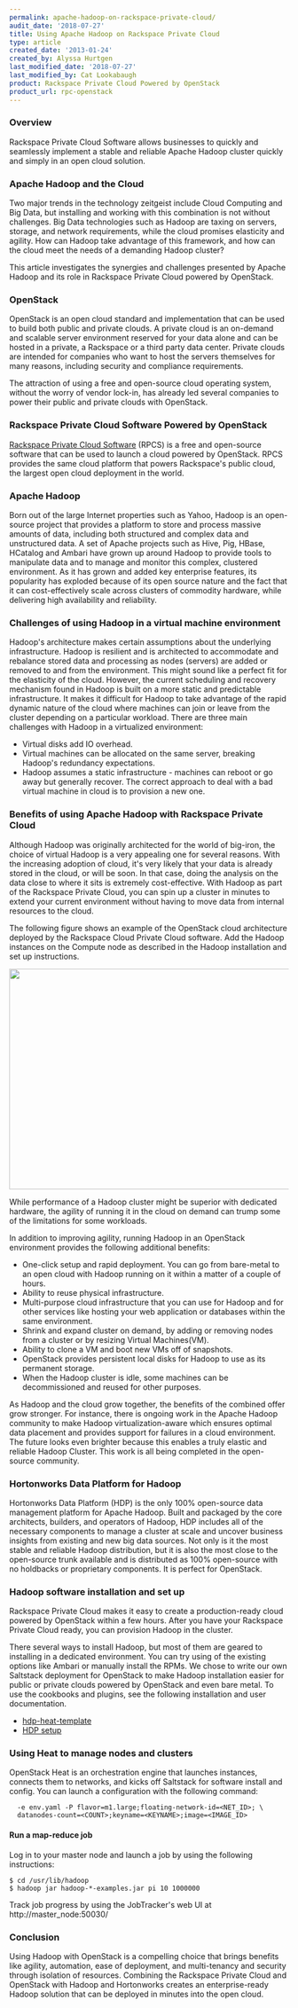 ```yaml
---
permalink: apache-hadoop-on-rackspace-private-cloud/
audit_date: '2018-07-27'
title: Using Apache Hadoop on Rackspace Private Cloud
type: article
created_date: '2013-01-24'
created_by: Alyssa Hurtgen
last_modified_date: '2018-07-27'
last_modified_by: Cat Lookabaugh
product: Rackspace Private Cloud Powered by OpenStack
product_url: rpc-openstack
---
```


### Overview

Rackspace Private Cloud Software allows businesses to quickly and
seamlessly implement a stable and reliable Apache Hadoop cluster quickly
and simply in an open cloud solution.

### Apache Hadoop and the Cloud

Two major trends in the technology zeitgeist include Cloud Computing and
Big Data, but installing and working with this combination is not without challenges. 
Big Data technologies such as Hadoop are taxing on servers, storage, and network
requirements, while the cloud promises elasticity and agility. How can
Hadoop take advantage of this framework, and how can the cloud meet the
needs of a demanding Hadoop cluster?

This article investigates the synergies and challenges presented by Apache
Hadoop and its role in Rackspace Private Cloud powered by OpenStack.


### OpenStack

OpenStack is an open cloud standard and implementation that can be used
to build both public and private clouds. A private cloud is an on-demand
and scalable server environment reserved for your data alone and can be
hosted in a private, a Rackspace or a third party data center.
Private clouds are intended for companies who want to host the servers
themselves for many reasons, including security and compliance requirements.

The attraction of using a free and open-source cloud operating system,
without the worry of vendor lock-in, has already led several companies to
power their public and private clouds with OpenStack.

### Rackspace Private Cloud Software Powered by OpenStack

[Rackspace Private Cloud
Software](http://www.rackspace.com/cloud/private/) (RPCS) is a free and
open-source software that can be used to launch a cloud powered by
OpenStack. RPCS provides the same
cloud platform that powers Rackspace's public cloud, the largest open
cloud deployment in the world.

### Apache Hadoop

Born out of the large Internet properties such as Yahoo, Hadoop is an
open-source project that provides a platform to store and process
massive amounts of data, including both structured and complex data and unstructured
data. A set of Apache projects such as Hive, Pig, HBase,
HCatalog and Ambari have grown up around Hadoop to provide tools to
manipulate data and to manage and monitor this complex, clustered
environment. As it has grown and added key enterprise features, its
popularity has exploded because of its open source nature and the
fact that it can cost-effectively scale across clusters of commodity
hardware, while delivering high availability and reliability.


### Challenges of using Hadoop in a virtual machine environment

Hadoop's architecture makes certain assumptions about the underlying
infrastructure. Hadoop is resilient and is architected to accommodate
and rebalance stored data and processing as nodes (servers) are added or
removed to and from the environment. This might sound like a perfect fit for
the elasticity of the cloud. However, the current scheduling and
recovery mechanism found in Hadoop is built on a more static and
predictable infrastructure. It makes it difficult for Hadoop to take
advantage of the rapid dynamic nature of the cloud where machines can
join or leave from the cluster depending on a particular workload. There
are three main challenges with Hadoop in a virtualized environment:

-   Virtual disks add IO overhead.
-   Virtual machines can be allocated on the same server, breaking
    Hadoop's redundancy expectations.
-   Hadoop assumes a static infrastructure - machines can reboot or go
    away but generally recover. The correct approach to deal with a bad
    virtual machine in cloud is to provision a new one.

### Benefits of using Apache Hadoop with Rackspace Private Cloud

Although Hadoop was originally architected for the world of big-iron,
the choice of virtual Hadoop is a very appealing one for several
reasons. With the increasing adoption of cloud, it's very likely that
your data is already stored in the cloud, or will be soon. In that case,
doing the analysis on the data close to where it sits is extremely
cost-effective. With Hadoop as part of the Rackspace Private Cloud, 
you can spin up a cluster in minutes to extend your
current environment without having to move data from internal
resources to the cloud. 

The following figure shows an example of the OpenStack cloud architecture 
deployed by the Rackspace Cloud Private Cloud software. Add the 
Hadoop instances on the Compute node as described in the Hadoop installation 
and set up instructions. 

<img src="{% asset_path rpc-openstack/apache-hadoop-on-rackspace-private-cloud/masscompute-web.jpg %}" width="600" height="398" />


While performance of a Hadoop cluster might be superior with dedicated
hardware, the agility of running it in the cloud on demand can trump
some of the limitations for some workloads.

In addition to improving agility, running Hadoop in an OpenStack environment provides the following 
additional benefits: 

-   One-click setup
    and rapid deployment. You can go from bare-metal to an open cloud
    with Hadoop running on it within a matter of a couple of hours.
-   Ability to reuse physical infrastructure.
-   Multi-purpose cloud infrastructure that you can use for
    Hadoop and for other services like hosting your web application or
    databases within the same environment.
-   Shrink and expand cluster on demand, by adding or removing nodes from a
    cluster or by resizing Virtual Machines(VM).
-   Ability to clone a VM and boot new VMs off of snapshots.
-   OpenStack provides persistent local disks for Hadoop to use as
    its permanent storage.
-   When the Hadoop cluster is idle, some machines can be decommissioned
    and reused for other purposes.

As Hadoop and the cloud grow together, the benefits of the combined
offer grow stronger. For instance, there is ongoing work in
the Apache Hadoop community to make Hadoop virtualization-aware which
ensures optimal data placement and provides support for failures in a
cloud environment. The future looks even brighter because this enables a
truly elastic and reliable Hadoop Cluster. This work is all being
completed in the open-source community.

### Hortonworks Data Platform for Hadoop

Hortonworks Data Platform (HDP) is the only 100% open-source data
management platform for Apache Hadoop. Built and packaged by the core
architects, builders, and operators of Hadoop, HDP includes all of the
necessary components to manage a cluster at scale and uncover business
insights from existing and new big data sources.  Not only is it the
most stable and reliable Hadoop distribution, but it is also the most
close to the open-source trunk available and is distributed as 100% 
open-source with no holdbacks or proprietary components. It is perfect for
OpenStack.

### Hadoop software installation and set up

Rackspace Private Cloud makes it easy to create a production-ready cloud powered by
OpenStack within a few hours. After you have your Rackspace Private
Cloud ready, you can provision Hadoop in the cluster.

There several ways to install Hadoop, but most of them are geared
to installing in a dedicated environment. You can try using 
of the existing options like Ambari or manually install
the RPMs. We chose to write our own Saltstack deployment
for OpenStack to make Hadoop installation easier for public or private
clouds powered by OpenStack and even bare metal. To use the cookbooks and plugins, 
see the following installation and user documentation. 

-   [hdp-heat-template](https://github.com/rcbops/RPC-Heat-HDP)
-   [HDP setup](https://github.com/rcbops/hadoop-formula)


### Using Heat to manage nodes and clusters

OpenStack Heat is an orchestration engine that launches instances, connects
them to networks, and kicks off Saltstack for software install and config. You can
launch a configuration with the following command:

```heat stack-create hadoop-stack -f hadoop-stack.yaml \
  -e env.yaml -P flavor=m1.large;floating-network-id=<NET_ID>; \
  datanodes-count=<COUNT>;keyname=<KEYNAME>;image=<IMAGE_ID>
  ```

#### Run a map-reduce job

Log in to your master node and launch a job by using the following instructions:

    $ cd /usr/lib/hadoop
    $ hadoop jar hadoop-*-examples.jar pi 10 1000000

Track job progress by using the JobTracker's web UI at http://master\_node:50030/

### Conclusion

Using Hadoop with OpenStack is a compelling choice that
brings benefits like agility, automation, ease of deployment, and
multi-tenancy and security through isolation of resources. Combining the
Rackspace Private Cloud and OpenStack with Hadoop and Hortonworks
creates an enterprise-ready Hadoop solution that can be deployed in
minutes into the open cloud.
